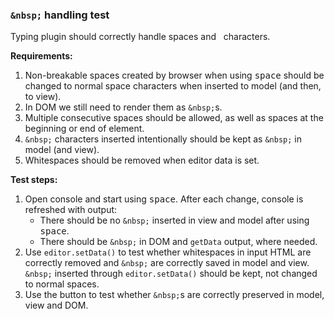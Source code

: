 ### `&nbsp;` handling test

Typing plugin should correctly handle spaces and &nbsp; characters.

**Requirements:**

1. Non-breakable spaces created by browser when using <kbd>space</kbd> should be changed to normal space characters when
inserted to model (and then, to view).
2. In DOM we still need to render them as `&nbsp;`s.
3. Multiple consecutive spaces should be allowed, as well as spaces at the beginning or end of element.
4. `&nbsp;` characters inserted intentionally should be kept as `&nbsp;` in model (and view).
5. Whitespaces should be removed when editor data is set.

**Test steps:**

1. Open console and start using <kbd>space</kbd>. After each change, console is refreshed with output:
    - There should be no `&nbsp;` inserted in view and model after using <kbd>space</kbd>.
    - There should be `&nbsp;` in DOM and `getData` output, where needed.
2. Use `editor.setData()` to test whether whitespaces in input HTML are correctly removed and `&nbsp;` are correctly
saved in model and view. `&nbsp;` inserted through `editor.setData()` should be kept, not changed to normal spaces.
3. Use the button to test whether `&nbsp;`s are correctly preserved in model, view and DOM.
